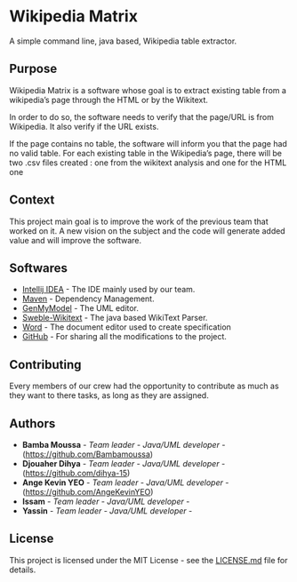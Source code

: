 # Wikipedia Matrix

A simple command line, java based, Wikipedia table extractor.


## Purpose 

Wikipedia Matrix is a software whose goal is to extract existing table from a wikipedia’s page through the HTML or by the Wikitext.

In order to do so, the software needs to verify that the page/URL is from Wikipedia. It also verify if the URL exists.

If the page contains no table, the software will inform you that the page had no valid table.
For each existing table in the Wikipedia’s page, there will be two .csv files created : one from the wikitext analysis and one for the HTML one


## Context

This project main goal is to improve the work of the previous team that worked on it. A new vision on the subject and the code will generate added value and will improve the software.


## Softwares

* [Intellij IDEA](https://www.jetbrains.com/) - The IDE mainly used by our team.
* [Maven](https://maven.apache.org/) - Dependency Management.
* [GenMyModel](https://www.genmymodel.com/uml) - The UML editor.
* [Sweble-Wikitext](https://github.com/sweble/sweble-wikitext) - The java based WikiText Parser.
* [Word](https://products.office.com/fr-fr/word) - The document editor used to create specification
* [GitHub](https://github.com/) - For sharing all the modifications to the project.


## Contributing

Every members of our crew had the opportunity to contribute as much as they want to there tasks, as long as they are assigned.


## Authors

* **Bamba Moussa** - *Team leader - Java/UML developer* - (https://github.com/Bambamoussa)
* **Djouaher Dihya** - *Team leader - Java/UML developer* - (https://github.com/dihya-15)
* **Ange Kevin YEO** - *Team leader - Java/UML developer* - (https://github.com/AngeKevinYEO)
* **Issam** - *Team leader - Java/UML developer* -  
* **Yassin** - *Team leader - Java/UML developer* -  


 
## License

This project is licensed under the MIT License - see the [LICENSE.md](https://github.com/vad101010/PDLProject/blob/master/LICENSE.md) file for details.
